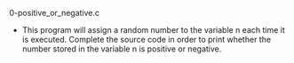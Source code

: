 0-positive_or_negative.c
* This program will assign a random number to the variable n each time it is executed. Complete the source code in order to print whether the number stored in the variable n is positive or negative.
